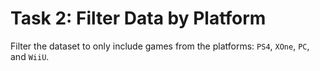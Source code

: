 # Task 2: Filter Data by Platform

Filter the dataset to only include games from the platforms: `PS4`, `XOne`, `PC`, and `WiiU`.

